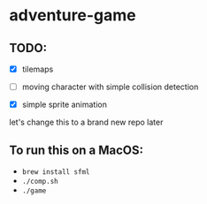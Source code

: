 # adventure-game

## TODO:
 - [x] tilemaps
 - [ ] moving character with simple collision detection
 - [x] simple sprite animation
 

 let's change this to a brand new repo later

 ## To run this on a MacOS:
 - `brew install sfml`
 - `./comp.sh`
 - `./game`
